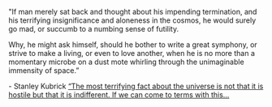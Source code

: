 ---
---
"If man merely sat back and thought about his impending termination, and his terrifying insignificance and aloneness in the cosmos, he would surely go mad, or succumb to a numbing sense of futility.

Why, he might ask himself, should he bother to write a great symphony, or strive to make a living, or even to love another, when he is no more than a momentary microbe on a dust mote whirling through the unimaginable immensity of space.”

\- Stanley Kubrick
[“The most terrifying fact about the universe is not that it is hostile but that it is indifferent. If we can come to terms with this…](https://link.medium.com/aV6N2JETS6?fbclid=IwAR23hBpZAvTywSfARjBRoBSILKZWwc67X2dMS8DCZxPeGiAuzlU70hN_Bxk)
